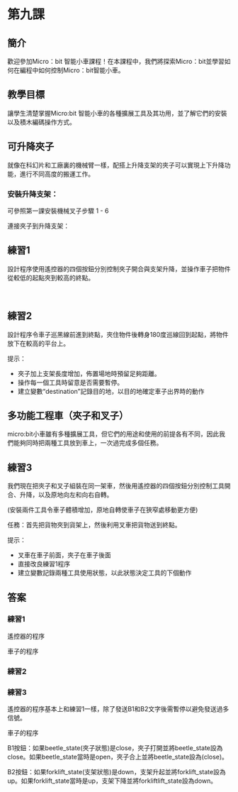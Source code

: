 # 第九課

## 簡介
<P>
歡迎參加Micro：bit 智能小車課程！在本課程中，我們將探索Micro：bit並學習如何在編程中如何控制Micro：bit智能小車。
<P>

## 教學目標
<P>
讓學生清楚掌握Micro:bit 智能小車的各種擴展工具及其功用，並了解它們的安裝以及積木編碼操作方式。
<P>

## 可升降夾子
<P>
就像在科幻片和工廠裏的機械臂一樣，配搭上升降支架的夾子可以實現上下升降功能，進行不同高度的搬運工作。
<P>

### 安裝升降支架：
<P>
可參照第一課安裝機械叉子步驟 1 - 6
<P>
<P>
連接夾子到升降支架：
<P>

## 練習1
<P>
設計程序使用遙控器的四個按鈕分別控制夾子開合與支架升降，並操作車子把物件從較低的起點夾到較高的終點。
<P>
 
 
## 練習2
<P>
設計程序令車子巡黑線前進到終點，夾住物件後轉身180度巡線回到起點，將物件放下在較高的平台上。
<P>
<P>
提示：
<P>

+ 夾子加上支架長度增加，佈置場地時預留足夠距離。
+ 操作每一個工具時留意是否需要暫停。
+ 建立變數“destination”記錄目的地，以目的地確定車子出界時的動作 

## 多功能工程車（夾子和叉子）
<P>
micro:bit小車雖有多種擴展工具，但它們的用途和使用的前提各有不同，因此我們能夠同時把兩種工具放到車上，一次過完成多個任務。
<P>

## 練習3
<P>
我們現在把夾子和叉子組裝在同一架車，然後用遙控器的四個按鈕分別控制工具開合、升降，以及原地向左和向右自轉。
<P>
<P>
(安裝兩件工具令車子體積增加，原地自轉使車子在狹窄處移動更方便)
<P>
<P>
任務：首先把貨物夾到貨架上，然後利用叉車把貨物送到終點。
<P>
<P>
提示：
<P>

+ 叉車在車子前面，夾子在車子後面
+ 直接改良練習1程序
+ 建立變數記錄兩種工具使用狀態，以此狀態決定工具的下個動作

## 答案
### 練習1
<P>
遙控器的程序
<P>
<P>
車子的程序
<P>

### 練習2

### 練習3
<P>
遙控器的程序基本上和練習1一樣，除了發送B1和B2文字後需暫停以避免發送過多信號。
<P>
<P>
車子的程序
<P>
<P>
B1按鈕：如果beetle_state(夾子狀態)是close，夾子打開並將beetle_state設為close。如果beetle_state當時是open，夾子合上並將beetle_state設為(close)。
<P>
<P>
B2按鈕：如果forklift_state(支架狀態)是down，支架升起並將forklift_state設為up。如果forklift_state當時是up，支架下降並將forkliftlift_state設為down。
<P>
 
